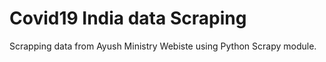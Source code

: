 # Covid19 India data Scraping 
 Scrapping data from Ayush Ministry Webiste using Python Scrapy module.
